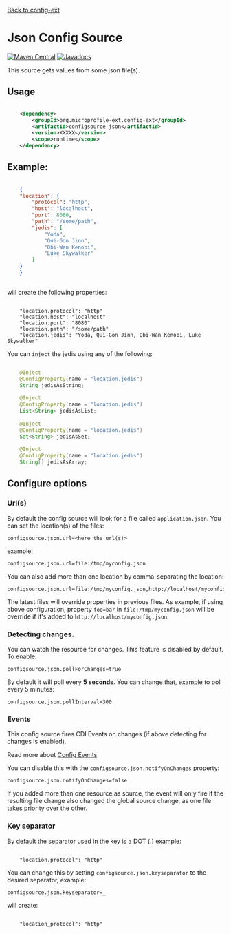 [Back to config-ext](https://github.com/microprofile-extensions/config-ext/blob/master/README.md)

# Json Config Source

[![Maven Central](https://maven-badges.herokuapp.com/maven-central/org.microprofile-ext.config-ext/configsource-json/badge.svg)](https://maven-badges.herokuapp.com/maven-central/org.microprofile-ext.config-ext/configsource-json)
[![Javadocs](https://www.javadoc.io/badge/org.microprofile-ext.config-ext/configsource-json.svg)](https://www.javadoc.io/doc/org.microprofile-ext.config-ext/configsource-json)

This source gets values from some json file(s).

## Usage

```xml

    <dependency>
        <groupId>org.microprofile-ext.config-ext</groupId>
        <artifactId>configsource-json</artifactId>
        <version>XXXXX</version>
        <scope>runtime</scope>
    </dependency>

```

## Example:

```json
    
    {
	"location": {
		"protocol": "http",
		"host": "localhost",
		"port": 8080,
		"path": "/some/path",
		"jedis": [
			"Yoda",
			"Qui-Gon Jinn",
			"Obi-Wan Kenobi",
			"Luke Skywalker"
		]
	}
    }
    
```

will create the following properties:

```property
    
    "location.protocol": "http"
    "location.host": "localhost"
    "location.port": "8080"
    "location.path": "/some/path"
    "location.jedis": "Yoda, Qui-Gon Jinn, Obi-Wan Kenobi, Luke Skywalker"

```


You can `inject` the jedis using any of the following:

```java

    @Inject
    @ConfigProperty(name = "location.jedis")
    String jedisAsString; 
    
    @Inject
    @ConfigProperty(name = "location.jedis")
    List<String> jedisAsList;
    
    @Inject
    @ConfigProperty(name = "location.jedis")
    Set<String> jedisAsSet;
    
    @Inject
    @ConfigProperty(name = "location.jedis")
    String[] jedisAsArray;

```

## Configure options

### Url(s)

By default the config source will look for a file called `application.json`. You can set the location(s) of the files:

    configsource.json.url=<here the url(s)>

example:

    configsource.json.url=file:/tmp/myconfig.json

You can also add more than one location by comma-separating the location:

    configsource.json.url=file:/tmp/myconfig.json,http://localhost/myconfig.json

The latest files will override properties in previous files. As example, if using above configuration, property `foo=bar` in `file:/tmp/myconfig.json` will be override if it's added to `http://localhost/myconfig.json`.

### Detecting changes.

You can watch the resource for changes. This feature is disabled by default. To enable:

    configsource.json.pollForChanges=true

By default it will poll every **5 seconds**. You can change that, example to poll every 5 minutes:

    configsource.json.pollInterval=300

### Events

This config source fires CDI Events on changes (if above detecting for changes is enabled).

Read more about [Config Events](https://github.com/microprofile-extensions/config-ext/blob/master/config-events/README.md)

You can disable this with the `configsource.json.notifyOnChanges` property:

    configsource.json.notifyOnChanges=false

If you added more than one resource as source, the event will only fire if the resulting file change also changed the global source change, as one file takes priority over the other.

### Key separator

By default the separator used in the key is a DOT (.) example:

```property
    
    "location.protocol": "http"
```

You can change this by setting `configsource.json.keyseparator` to the desired separator, example:

    configsource.json.keyseparator=_

will create:

```property
    
    "location_protocol": "http"
```
